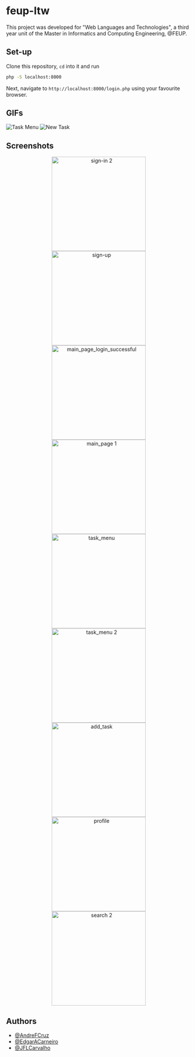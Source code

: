 # feup-ltw
This project was developed for "Web Languages and Technologies", a third year unit of the Master in Informatics and Computing Engineering, @FEUP.

## Set-up
Clone this repository, ```cd``` into it and run
```bash
php -S localhost:8000
```

Next, navigate to ```http://localhost:8000/login.php``` using your favourite browser.

## GIFs
  ![Task Menu](https://user-images.githubusercontent.com/13498941/34487504-831add20-efcc-11e7-8d41-0c788d9ca2f1.gif)
  ![New Task](https://user-images.githubusercontent.com/13498941/34487401-10afbf94-efcc-11e7-9b30-4b5f2e2fd5ca.gif)

## Screenshots
<p align="center">
<img width="256" heigth="256" alt="sign-in 2" src="https://user-images.githubusercontent.com/13498941/34486609-941f4ad8-efc8-11e7-8184-a385c51cd1fb.png">
<img width="256" heigth="256" alt="sign-up" src="https://user-images.githubusercontent.com/13498941/34486610-944a9422-efc8-11e7-83d0-e0c426a0b1f6.png">
<img width="256" heigth="256" alt="main_page_login_successful" src="https://user-images.githubusercontent.com/13498941/34486598-931ccf16-efc8-11e7-9592-4428b62efd30.png">
<img width="256" heigth="256" alt="main_page 1" src="https://user-images.githubusercontent.com/13498941/34486599-93383a12-efc8-11e7-913c-10c4873204cc.png">
<img width="256" heigth="256" alt="task_menu" src="https://user-images.githubusercontent.com/13498941/34486611-94719b80-efc8-11e7-8715-ba4e87a88651.png">
<img width="256" heigth="256" alt="task_menu 2" src="https://user-images.githubusercontent.com/13498941/34486612-94a2cb74-efc8-11e7-8c47-de45c39f84cd.png">
<img width="256" heigth="256" alt="add_task" src="https://user-images.githubusercontent.com/13498941/34486597-92fb5d68-efc8-11e7-9707-0a702aa150d9.png">
<img width="256" heigth="256" alt="profile" src="https://user-images.githubusercontent.com/13498941/34486603-9390d960-efc8-11e7-807a-3b52610dc883.png">
<img width="256" heigth="256" alt="search 2" src="https://user-images.githubusercontent.com/13498941/34486607-93cef02e-efc8-11e7-8b53-95d283c6e988.png">
</p>

## Authors
* [@AndreFCruz](https://github.com/andrefcruz)
* [@EdgarACarneiro](https://github.com/edgaracarneiro)
* [@JFLCarvalho](https://github.com/jflcarvalho)

